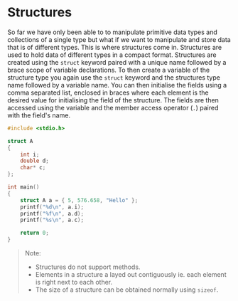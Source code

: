# Structures

So far we have only been able to to manipulate primitive data types and collections of a single type but what if we want to manipulate and store data that is of different types. This is where structures come in. Structures are used to hold data of different types in a compact format. Structures are created using the `struct` keyword paired with a unique name followed by a brace scope of variable declarations. To then create a variable of the structure type you again use the `struct` keyword and the structures type name followed by a variable name. You can then initialise the fields using a comma separated list, enclosed in braces where each element is the desired value for initialising the field of the structure. The fields are then accessed using the variable and the member access operator (`.`) paired with the field's name.

```c
#include <stdio.h>

struct A
{
    int i;
    double d;
    char* c;
};

int main()
{
    struct A a = { 5, 576.658, "Hello" };
    printf("%d\n", a.i);
    printf("%f\n", a.d);
    printf("%s\n", a.c);

    return 0;
}
```

> Note:
>
> - Structures do not support methods.
> - Elements in a structure a layed out contiguously ie. each element is right next to each other.
> - The size of a structure can be obtained normally using `sizeof`.
